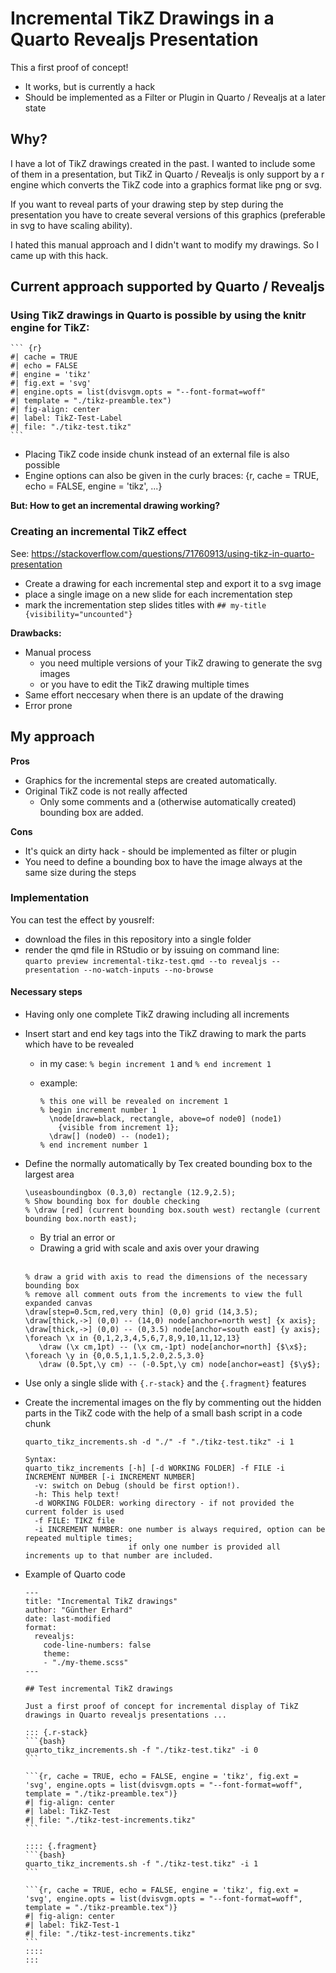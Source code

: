 # Incremental TikZ Drawings in a Quarto Revealjs Presentation

This a first proof of concept!

- It works, but is currently a hack
- Should be implemented as a Filter or Plugin in Quarto / Revealjs at a later state

## Why?

I have a lot of TikZ drawings created in the past. I wanted to include some of 
them in a presentation, but TikZ in Quarto / Revealjs is only support by a r engine 
which converts the TikZ code into a graphics format like png or svg.

If you want to reveal parts of your drawing step by step during the presentation you 
have to create several versions of this graphics (preferable in svg to have scaling
ability). 

I hated this manual approach and I didn't want to modify my drawings. So I came up with this hack.

## Current approach supported by Quarto / Revealjs

### Using TikZ drawings in Quarto is possible by using the knitr engine for TikZ:

````         
``` {r}
#| cache = TRUE
#| echo = FALSE
#| engine = 'tikz'
#| fig.ext = 'svg'
#| engine.opts = list(dvisvgm.opts = "--font-format=woff"
#| template = "./tikz-preamble.tex")
#| fig-align: center
#| label: TikZ-Test-Label
#| file: "./tikz-test.tikz"
```
````

-   Placing TikZ code inside chunk instead of an external file is also possible
-   Engine options can also be given in the curly braces: {r, cache = TRUE, echo = FALSE, engine = 'tikz', ...}

**But: How to get an incremental drawing working?**

### Creating an incremental TikZ effect

See: <https://stackoverflow.com/questions/71760913/using-tikz-in-quarto-presentation>

-   Create a drawing for each incremental step and export it to a svg image
-   place a single image on a new slide for each incrementation step
-   mark the incrementation step slides titles with `## my-title {visibility="uncounted"}`

**Drawbacks:**

-   Manual process
    -   you need multiple versions of your TikZ drawing to generate the svg images
    -   or you have to edit the TikZ drawing multiple times
-   Same effort neccesary when there is an update of the drawing
-   Error prone

## My approach

  **Pros**

  - Graphics for the incremental steps are created automatically.
  - Original TikZ code is not really affected
      - Only some comments and a (otherwise automatically created) bounding box are added.
 
  **Cons**

  - It's quick an dirty hack - should be implemented as filter or plugin
  - You need to define a bounding box to have the image always at the same size during the steps

### Implementation

You can test the effect by yousrelf:

- download the files in this repository into a single folder 
- render the qmd file in RStudio or by issuing on command line: <br>
  `quarto preview incremental-tikz-test.qmd --to revealjs --presentation --no-watch-inputs --no-browse` 

#### Necessary steps

- Having only one complete TikZ drawing including all increments
- Insert start and end key tags into the TikZ drawing to mark the parts which have to be revealed
    - in my case: `% begin increment 1` and `% end increment 1`
    - example:

        ```
        % this one will be revealed on increment 1
        % begin increment number 1
          \node[draw=black, rectangle, above=of node0] (node1)
            {visible from increment 1};
          \draw[] (node0) -- (node1);
        % end increment number 1
       ```
- Define the normally automatically by Tex created bounding box to the largest area

    ```
    \useasboundingbox (0.3,0) rectangle (12.9,2.5);
    % Show bounding box for double checking
    % \draw [red] (current bounding box.south west) rectangle (current bounding box.north east);
    ```
    - By trial an error or
    - Drawing a grid with scale and axis over your drawing
    <br>
    
    ```
    % draw a grid with axis to read the dimensions of the necessary bounding box
    % remove all comment outs from the increments to view the full expanded canvas
    \draw[step=0.5cm,red,very thin] (0,0) grid (14,3.5);
    \draw[thick,->] (0,0) -- (14,0) node[anchor=north west] {x axis};
    \draw[thick,->] (0,0) -- (0,3.5) node[anchor=south east] {y axis};
    \foreach \x in {0,1,2,3,4,5,6,7,8,9,10,11,12,13}
       \draw (\x cm,1pt) -- (\x cm,-1pt) node[anchor=north] {$\x$};
    \foreach \y in {0,0.5,1,1.5,2.0,2.5,3.0}
       \draw (0.5pt,\y cm) -- (-0.5pt,\y cm) node[anchor=east] {$\y$};
    ``` 
- Use only a single slide with `{.r-stack}` and the `{.fragment}` features
- Create the incremental images on the fly by commenting out the hidden parts in the TikZ code with the help of a small bash script in a code chunk
  
  ```{bash}
  quarto_tikz_increments.sh -d "./" -f "./tikz-test.tikz" -i 1
  ```

  ``` 
  Syntax:
  quarto_tikz_increments [-h] [-d WORKING FOLDER] -f FILE -i INCREMENT NUMBER [-i INCREMENT NUMBER]
    -v: switch on Debug (should be first option!).
    -h: This help text!
    -d WORKING FOLDER: working directory - if not provided the current folder is used
    -f FILE: TIKZ file 
    -i INCREMENT NUMBER: one number is always required, option can be repeated multiple times;
                         if only one number is provided all increments up to that number are included.
  ```

- Example of Quarto code
  
  ````
  ---
  title: "Incremental TikZ drawings"
  author: "Günther Erhard"
  date: last-modified
  format: 
    revealjs:
      code-line-numbers: false
      theme: 
      - "./my-theme.scss"
  ---

  ## Test incremental TikZ drawings

  Just a first proof of concept for incremental display of TikZ drawings in Quarto revealjs presentations ...

  ::: {.r-stack}
  ```{bash}
  quarto_tikz_increments.sh -f "./tikz-test.tikz" -i 0
  ```

  ```{r, cache = TRUE, echo = FALSE, engine = 'tikz', fig.ext = 'svg', engine.opts = list(dvisvgm.opts = "--font-format=woff", template = "./tikz-preamble.tex")}
  #| fig-align: center
  #| label: TikZ-Test
  #| file: "./tikz-test-increments.tikz"
  ```

  :::: {.fragment}
  ```{bash}
  quarto_tikz_increments.sh -f "./tikz-test.tikz" -i 1
  ```

  ```{r, cache = TRUE, echo = FALSE, engine = 'tikz', fig.ext = 'svg', engine.opts = list(dvisvgm.opts = "--font-format=woff", template = "./tikz-preamble.tex")}
  #| fig-align: center
  #| label: TikZ-Test-1
  #| file: "./tikz-test-increments.tikz"
  ```
  ::::
  :::
  ````

